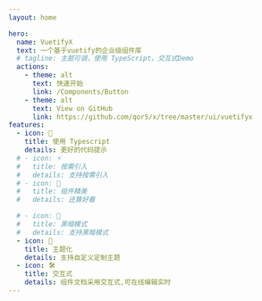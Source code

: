 ```yaml
---
layout: home

hero:
  name: VuetifyX
  text: 一个基于vuetify的企业级组件库
  # tagline: 主题可调，使用 TypeScript，交互式Demo
  actions:
    - theme: alt
      text: 快速开始
      link: /Components/Button
    - theme: alt
      text: View on GitHub
      link: https://github.com/qor5/x/tree/master/ui/vuetifyx
features:
  - icon: 🔑
    title: 使用 Typescript
    details: 更好的代码提示
  # - icon: ⚡
  #   title: 按需引入
  #   details: 支持按需引入
  # - icon: 🎁
  #   title: 组件精美
  #   details: 还算好看

  # - icon: 🌙
  #   title: 黑暗模式
  #   details: 支持黑暗模式
  - icon: 🎨
    title: 主题化
    details: 支持自定义定制主题
  - icon: 🛠️
    title: 交互式
    details: 组件文档采用交互式,可在线编辑实时
---
```

